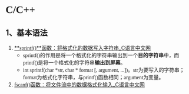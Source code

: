 # <font face="Monaco">C/C++</font>

## 1、基本语法

1. [**<font face="Monaco">sprintf()</font>**函数：将格式化的数据写入字符串_C语言中文网](http://c.biancheng.net/cpp/html/295.html)
   - <font face="Monaco">sprintf()</font>的作用是将一个格式化的字符串输出到一个**目的字符串**中，而<font face="Monaco">printf()</font>是将一个格式化的字符串**输出到屏幕**。
   - <font face="Monaco">int sprintf(char *str, char * format [, argument, ...])</font>。<font face="Monaco">str</font>为要写入的字符串；<font face="Monaco">format</font>为格式化字符串，与<font face="Monaco">printf()</font>函数相同；<font face="Monaco">argument</font>为变量。
2. [<font face="Monaco">fscanf()</font>函数：将文件流中的数据格式化输入_C语言中文网](http://c.biancheng.net/cpp/html/2522.html)

